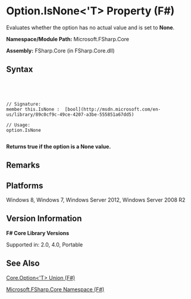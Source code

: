 # Option.IsNone<'T> Property (F#)

Evaluates whether the option has no actual value and is set to **None**.

**Namespace/Module Path:** Microsoft.FSharp.Core

**Assembly:** FSharp.Core (in FSharp.Core.dll)


## Syntax



```




// Signature:
member this.IsNone :  [bool](http://msdn.microsoft.com/en-us/library/89c0cf9c-49ce-4207-a3be-555851a67dd5)

// Usage:
option.IsNone


```




**Returns true if the option is a None value.**
## Remarks

## Platforms
Windows 8, Windows 7, Windows Server 2012, Windows Server 2008 R2


## Version Information
**F# Core Library Versions**

Supported in: 2.0, 4.0, Portable




## See Also
[Core.Option&#60;'T&#62; Union &#40;F&#35;&#41;](Core.Option%5B%27T%5D-Union-%5BFSharp%5D.md)

[Microsoft.FSharp.Core Namespace &#40;F&#35;&#41;](Microsoft.FSharp.Core-Namespace-%5BFSharp%5D.md)

